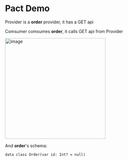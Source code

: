 # Pact Demo

Provider is a **order** provider, it has a GET api

Comsumer comsumes **order**, it calls GET api from Provider

<img width="331" alt="image" src="https://github.com/Rico00121/pact-demo/assets/52640916/77e29003-bb3b-40a0-a592-ad6f039d9e50">

And **order**'s schema:
```
data class Order(var id: Int? = null)
```
